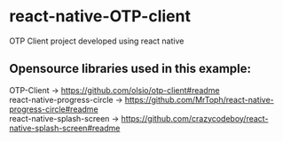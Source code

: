 # react-native-OTP-client
OTP Client project developed using react native
## Opensource libraries used in this example:
OTP-Client -> https://github.com/olsio/otp-client#readme
<br>react-native-progress-circle -> https://github.com/MrToph/react-native-progress-circle#readme
<br>react-native-splash-screen -> https://github.com/crazycodeboy/react-native-splash-screen#readme
